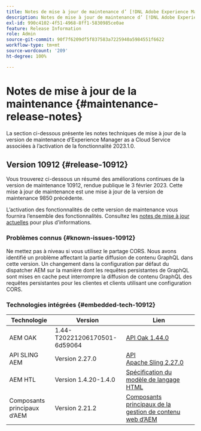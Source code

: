 ```yaml
---
title: Notes de mise à jour de maintenance d’ [!DNL Adobe Experience Manager]  as a Cloud Service associées à l’activation de la fonctionnalité 2023.1.0.
description: Notes de mise à jour de maintenance d’ [!DNL Adobe Experience Manager]  as a Cloud Service associées à l’activation de la fonctionnalité 2023.1.0.
exl-id: 990c4102-4f51-4968-8ff1-5830985ce0ae
feature: Release Information
role: Admin
source-git-commit: 90f7f6209df5f837583a7225940a5984551f6622
workflow-type: tm+mt
source-wordcount: '209'
ht-degree: 100%

---
```


# Notes de mise à jour de la maintenance {#maintenance-release-notes}

La section ci-dessous présente les notes techniques de mise à jour de la version de maintenance d’Experience Manager as a Cloud Service associées à l’activation de la fonctionnalité 2023.1.0.

## Version 10912 {#release-10912}

Vous trouverez ci-dessous un résumé des améliorations continues de la version de maintenance 10912, rendue publique le 3 février 2023. Cette mise à jour de maintenance est une mise à jour de la version de maintenance 9850 précédente.

L’activation des fonctionnalités de cette version de maintenance vous fournira l’ensemble des fonctionnalités. Consultez les [notes de mise à jour actuelles](/help/release-notes/release-notes-cloud/release-notes-current.md) pour plus d’informations.

### Problèmes connus {#known-issues-10912}

Ne mettez pas à niveau si vous utilisez le partage CORS. Nous avons identifié un problème affectant la partie diffusion de contenu GraphQL dans cette version. Un changement dans la configuration par défaut du dispatcher AEM sur la manière dont les requêtes persistantes de GraphQL sont mises en cache peut interrompre la diffusion de contenu GraphQL des requêtes persistantes pour les clientes et clients utilisant une configuration CORS.

### Technologies intégrées {#embedded-tech-10912}

| Technologie | Version | Lien |
|---|---|---|
| AEM OAK | 1.44-T20221206170501-6d59064 | [API Oak 1.44.0](https://www.javadoc.io/doc/org.apache.jackrabbit/oak-api/1.44.0/index.html) |
| API SLING AEM | Version 2.27.0 | [API Apache Sling 2.27.0](https://www.javadoc.io/doc/org.apache.sling/org.apache.sling.api/latest/index.html) |
| AEM HTL | Version 1.4.20-1.4.0 | [Spécification du modèle de langage HTML](https://github.com/adobe/htl-spec) |
| Composants principaux d’AEM | Version 2.21.2 | [Composants principaux de la gestion de contenu web d’AEM](https://github.com/adobe/aem-core-wcm-components) |
